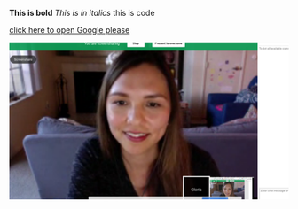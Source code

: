 **This is bold**
*This is in italics*
    this is code

[click here to open Google please](www.google.com)

!["Alternative text"](gps1.png)